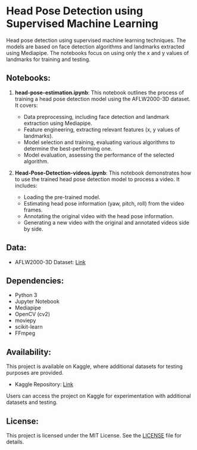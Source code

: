 # Head Pose Detection using Supervised Machine Learning

Head pose detection using supervised machine learning techniques. The models are based on face detection algorithms and landmarks extracted using Mediapipe. The notebooks focus on using only the x and y values of landmarks for training and testing.

## Notebooks:

1. **head-pose-estimation.ipynb**: This notebook outlines the process of training a head pose detection model using the AFLW2000-3D dataset. It covers:
   - Data preprocessing, including face detection and landmark extraction using Mediapipe.
   - Feature engineering, extracting relevant features (x, y values of landmarks).
   - Model selection and training, evaluating various algorithms to determine the best-performing one.
   - Model evaluation, assessing the performance of the selected algorithm.

2. **Head-Pose-Detection-videos.ipynb**: This notebook demonstrates how to use the trained head pose detection model to process a video. It includes:
   - Loading the pre-trained model.
   - Estimating head pose information (yaw, pitch, roll) from the video frames.
   - Annotating the original video with the head pose information.
   - Generating a new video with the original and annotated videos side by side.

## Data:
- AFLW2000-3D Dataset: [Link](http://www.cbsr.ia.ac.cn/users/xiangyuzhu/projects/3DDFA/main.htm)

## Dependencies:
- Python 3
- Jupyter Notebook
- Mediapipe
- OpenCV (cv2)
- moviepy
- scikit-learn
- FFmpeg
  
## Availability:

This project is available on Kaggle, where additional datasets for testing purposes are provided.

- Kaggle Repository: [Link](https://www.kaggle.com/code/mohamedadlyi/head-pose-estimation)


Users can access the project on Kaggle for experimentation with additional datasets and testing.

## License:
This project is licensed under the MIT License. See the [LICENSE](LICENSE) file for details.
